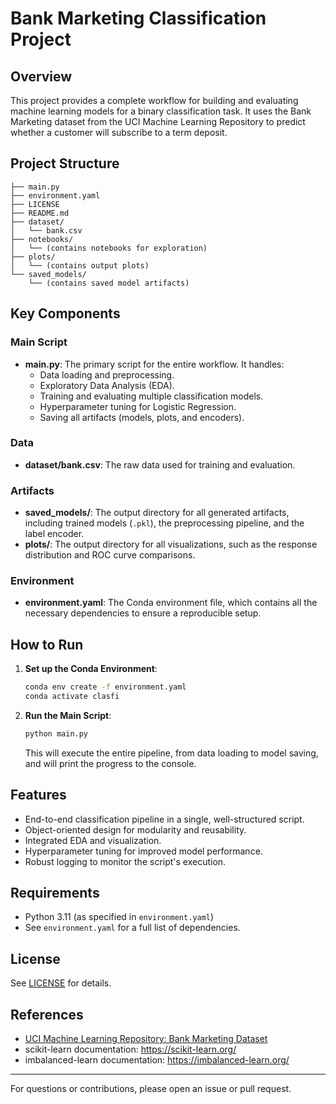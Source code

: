 # Bank Marketing Classification Project

## Overview
This project provides a complete workflow for building and evaluating machine learning models for a binary classification task. It uses the Bank Marketing dataset from the UCI Machine Learning Repository to predict whether a customer will subscribe to a term deposit.

## Project Structure
```
├── main.py
├── environment.yaml
├── LICENSE
├── README.md
├── dataset/
│   └── bank.csv
├── notebooks/
│   └── (contains notebooks for exploration)
├── plots/
│   └── (contains output plots)
└── saved_models/
    └── (contains saved model artifacts)
```

## Key Components

### Main Script
- **main.py**: The primary script for the entire workflow. It handles:
  - Data loading and preprocessing.
  - Exploratory Data Analysis (EDA).
  - Training and evaluating multiple classification models.
  - Hyperparameter tuning for Logistic Regression.
  - Saving all artifacts (models, plots, and encoders).

### Data
- **dataset/bank.csv**: The raw data used for training and evaluation.

### Artifacts
- **saved_models/**: The output directory for all generated artifacts, including trained models (`.pkl`), the preprocessing pipeline, and the label encoder.
- **plots/**: The output directory for all visualizations, such as the response distribution and ROC curve comparisons.

### Environment
- **environment.yaml**: The Conda environment file, which contains all the necessary dependencies to ensure a reproducible setup.

## How to Run

1.  **Set up the Conda Environment**:
    ```sh
    conda env create -f environment.yaml
    conda activate clasfi
    ```

2.  **Run the Main Script**:
    ```sh
    python main.py
    ```
    This will execute the entire pipeline, from data loading to model saving, and will print the progress to the console.

## Features
- End-to-end classification pipeline in a single, well-structured script.
- Object-oriented design for modularity and reusability.
- Integrated EDA and visualization.
- Hyperparameter tuning for improved model performance.
- Robust logging to monitor the script's execution.

## Requirements
- Python 3.11 (as specified in `environment.yaml`)
- See `environment.yaml` for a full list of dependencies.

## License
See [LICENSE](LICENSE) for details.

## References
- [UCI Machine Learning Repository: Bank Marketing Dataset](https://archive.ics.uci.edu/ml/datasets/bank+marketing)
- scikit-learn documentation: https://scikit-learn.org/
- imbalanced-learn documentation: https://imbalanced-learn.org/
---
For questions or contributions, please open an issue or pull request.
